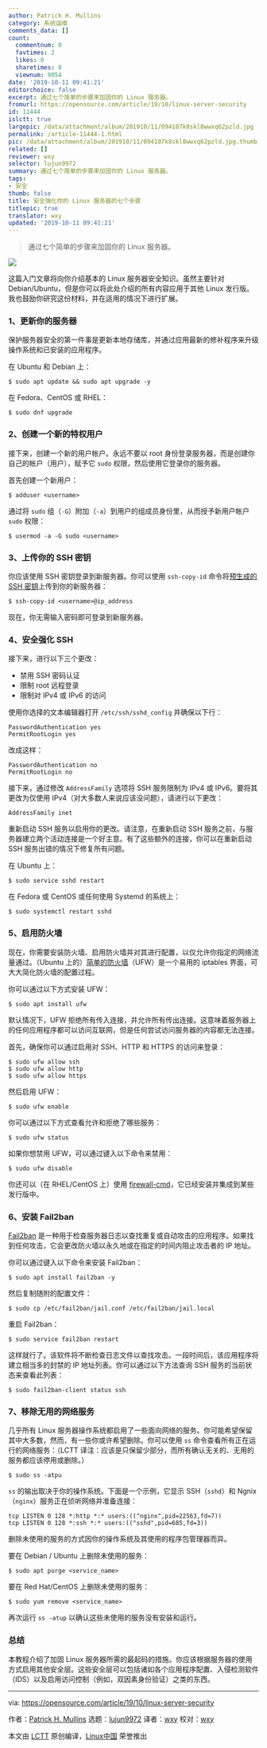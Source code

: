 ```yaml
---
author: Patrick H. Mullins
category: 系统运维
comments_data: []
count:
  commentnum: 0
  favtimes: 2
  likes: 0
  sharetimes: 0
  viewnum: 9054
date: '2019-10-11 09:41:21'
editorchoice: false
excerpt: 通过七个简单的步骤来加固你的 Linux 服务器。
fromurl: https://opensource.com/article/19/10/linux-server-security
id: 11444
islctt: true
largepic: /data/attachment/album/201910/11/094107k8skl8wwxq62pzld.jpg
permalink: /article-11444-1.html
pic: /data/attachment/album/201910/11/094107k8skl8wwxq62pzld.jpg.thumb.jpg
related: []
reviewer: wxy
selector: lujun9972
summary: 通过七个简单的步骤来加固你的 Linux 服务器。
tags:
- 安全
thumb: false
title: 安全强化你的 Linux 服务器的七个步骤
titlepic: true
translator: wxy
updated: '2019-10-11 09:41:21'
---
```



> 
> 通过七个简单的步骤来加固你的 Linux 服务器。
> 
> 
> 


![](/data/attachment/album/201910/11/094107k8skl8wwxq62pzld.jpg)


这篇入门文章将向你介绍基本的 Linux 服务器安全知识。虽然主要针对 Debian/Ubuntu，但是你可以将此处介绍的所有内容应用于其他 Linux 发行版。我也鼓励你研究这份材料，并在适用的情况下进行扩展。


### 1、更新你的服务器


保护服务器安全的第一件事是更新本地存储库，并通过应用最新的修补程序来升级操作系统和已安装的应用程序。


在 Ubuntu 和 Debian 上：



```
$ sudo apt update && sudo apt upgrade -y
```

在 Fedora、CentOS 或 RHEL：



```
$ sudo dnf upgrade
```

### 2、创建一个新的特权用户


接下来，创建一个新的用户帐户。永远不要以 root 身份登录服务器，而是创建你自己的帐户（用户），赋予它 `sudo` 权限，然后使用它登录你的服务器。


首先创建一个新用户：



```
$ adduser <username>
```

通过将 `sudo` 组（`-G`）附加（`-a`）到用户的组成员身份里，从而授予新用户帐户 `sudo` 权限：



```
$ usermod -a -G sudo <username>
```

### 3、上传你的 SSH 密钥


你应该使用 SSH 密钥登录到新服务器。你可以使用 `ssh-copy-id` 命令将[预生成的 SSH 密钥](https://opensource.com/article/19/4/ssh-keys-seahorse)上传到你的新服务器：



```
$ ssh-copy-id <username>@ip_address
```

现在，你无需输入密码即可登录到新服务器。


### 4、安全强化 SSH


接下来，进行以下三个更改：


* 禁用 SSH 密码认证
* 限制 root 远程登录
* 限制对 IPv4 或 IPv6 的访问


使用你选择的文本编辑器打开 `/etc/ssh/sshd_config` 并确保以下行：



```
PasswordAuthentication yes
PermitRootLogin yes
```

改成这样：



```
PasswordAuthentication no
PermitRootLogin no
```

接下来，通过修改 `AddressFamily` 选项将 SSH 服务限制为 IPv4 或 IPv6。要将其更改为仅使用 IPv4（对大多数人来说应该没问题），请进行以下更改：



```
AddressFamily inet
```

重新启动 SSH 服务以启用你的更改。请注意，在重新启动 SSH 服务之前，与服务器建立两个活动连接是一个好主意。有了这些额外的连接，你可以在重新启动 SSH 服务出错的情况下修复所有问题。


在 Ubuntu 上：



```
$ sudo service sshd restart
```

在 Fedora 或 CentOS 或任何使用 Systemd 的系统上：



```
$ sudo systemctl restart sshd
```

### 5、启用防火墙


现在，你需要安装防火墙、启用防火墙并对其进行配置，以仅允许你指定的网络流量通过。（Ubuntu 上的）[简单的防火墙](https://launchpad.net/ufw)（UFW）是一个易用的 iptables 界面，可大大简化防火墙的配置过程。


你可以通过以下方式安装 UFW：



```
$ sudo apt install ufw
```

默认情况下，UFW 拒绝所有传入连接，并允许所有传出连接。这意味着服务器上的任何应用程序都可以访问互联网，但是任何尝试访问服务器的内容都无法连接。


首先，确保你可以通过启用对 SSH、HTTP 和 HTTPS 的访问来登录：



```
$ sudo ufw allow ssh
$ sudo ufw allow http
$ sudo ufw allow https
```

然后启用 UFW：



```
$ sudo ufw enable
```

你可以通过以下方式查看允许和拒绝了哪些服务：



```
$ sudo ufw status
```

如果你想禁用 UFW，可以通过键入以下命令来禁用：



```
$ sudo ufw disable
```

你还可以（在 RHEL/CentOS 上）使用 [firewall-cmd](https://www.redhat.com/sysadmin/secure-linux-network-firewall-cmd)，它已经安装并集成到某些发行版中。


### 6、安装 Fail2ban


[Fail2ban](https://www.fail2ban.org/wiki/index.php/Main_Page) 是一种用于检查服务器日志以查找重复或自动攻击的应用程序。如果找到任何攻击，它会更改防火墙以永久地或在指定的时间内阻止攻击者的 IP 地址。


你可以通过键入以下命令来安装 Fail2ban：



```
$ sudo apt install fail2ban -y
```

然后复制随附的配置文件：



```
$ sudo cp /etc/fail2ban/jail.conf /etc/fail2ban/jail.local
```

重启 Fail2ban：



```
$ sudo service fail2ban restart
```

这样就行了。该软件将不断检查日志文件以查找攻击。一段时间后，该应用程序将建立相当多的封禁的 IP 地址列表。你可以通过以下方法查询 SSH 服务的当前状态来查看此列表：



```
$ sudo fail2ban-client status ssh
```

### 7、移除无用的网络服务


几乎所有 Linux 服务器操作系统都启用了一些面向网络的服务。你可能希望保留其中大多数，然而，有一些你或许希望删除。你可以使用 `ss` 命令查看所有正在运行的网络服务：（LCTT 译注：应该是只保留少部分，而所有确认无关的、无用的服务都应该停用或删除。）



```
$ sudo ss -atpu
```

`ss` 的输出取决于你的操作系统。下面是一个示例，它显示 SSH（`sshd`）和 Ngnix（`nginx`）服务正在侦听网络并准备连接：



```
tcp LISTEN 0 128 *:http *:* users:(("nginx",pid=22563,fd=7))
tcp LISTEN 0 128 *:ssh *:* users:(("sshd",pid=685,fd=3))
```

删除未使用的服务的方式因你的操作系统及其使用的程序包管理器而异。


要在 Debian / Ubuntu 上删除未使用的服务：



```
$ sudo apt purge <service_name>
```

要在 Red Hat/CentOS 上删除未使用的服务：



```
$ sudo yum remove <service_name>
```

再次运行 `ss -atup` 以确认这些未使用的服务没有安装和运行。


### 总结


本教程介绍了加固 Linux 服务器所需的最起码的措施。你应该根据服务器的使用方式启用其他安全层。这些安全层可以包括诸如各个应用程序配置、入侵检测软件（IDS）以及启用访问控制（例如，双因素身份验证）之类的东西。




---


via: <https://opensource.com/article/19/10/linux-server-security>


作者：[Patrick H. Mullins](https://opensource.com/users/pmullins) 选题：[lujun9972](https://github.com/lujun9972) 译者：[wxy](https://github.com/wxy) 校对：[wxy](https://github.com/wxy)


本文由 [LCTT](https://github.com/LCTT/TranslateProject) 原创编译，[Linux中国](https://linux.cn/) 荣誉推出